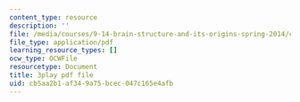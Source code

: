 ```yaml
---
content_type: resource
description: ''
file: /media/courses/9-14-brain-structure-and-its-origins-spring-2014/cb5aa2b1af349a75bcec047c165e4afb_555114.pdf
file_type: application/pdf
learning_resource_types: []
ocw_type: OCWFile
resourcetype: Document
title: 3play pdf file
uid: cb5aa2b1-af34-9a75-bcec-047c165e4afb
---
```

